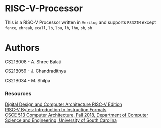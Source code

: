 # RISC-V-Processor
This is a RISC-V Processor written in `Verilog` and supports `RS32IM` except `fence`, `ebreak`, `ecall`, `lb`, `lbu`, `lh`, `lhu`, `sb`, `sh`

# Authors
CS21B008 - A. Shree Balaji

CS21B059 - J. Chandradithya

CS21B034 - M. Shilpa

### Resources
[Digital Design and Computer Architecture RISC-V Edition](https://mrce.in/ebooks/Digital%20Design%20&%20Computer%20Architecture%20RISC-V%20Edition.pdf) <br />
[RISC-V Bytes: Introduction to Instruction Formats](https://danielmangum.com/posts/risc-v-bytes-intro-instruction-formats/) <br />
[CSCE 513 Computer Architecture, Fall 2018, Department of Computer Science and Engineering, University of South Carolina](https://passlab.github.io/CSCE513/) <br />
